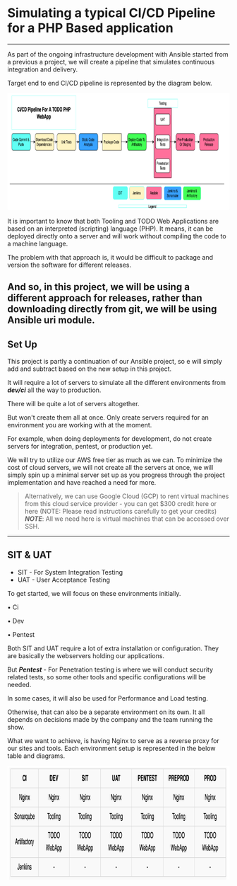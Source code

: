 # Simulating a typical CI/CD Pipeline for a PHP Based application
---

As part of the ongoing infrastructure development with Ansible started from a previous a project, we will create a pipeline that simulates continuous integration and delivery. 

Target end to end CI/CD pipeline is represented by the diagram below. 

![1](images/2.png)

It is important to know that both Tooling and TODO Web Applications are based on an interpreted (scripting) language (PHP). 
It means, it can be deployed directly onto a server and will work without compiling the code to a machine language.

The problem with that approach is, it would be difficult to package and version the software for different releases. 

And so, in this project, we will be using a different approach for releases, rather than downloading directly from git, we will be using Ansible uri module.
---

## Set Up

This project is partly a continuation of our Ansible project, so e will simply add and subtract based on the new setup in this project. 

It will require a lot of servers to simulate all the different environments from ***dev/ci*** all the way to production. 

There will be quite a lot of servers altogether.

But won't create them all at once. Only create servers required for an environment you are working with at the moment.

For example, when doing deployments for development, do not create servers for integration, pentest, or production yet.

We will try to utilize our AWS free tier as much as we can. To minimize the cost of cloud servers, we will not create all the servers at once, we will simply spin up a minimal server set up as you progress through the project implementation and have reached a need for more. 

> Alternatively, we can use Google Cloud (GCP) to rent virtual machines from this cloud service provider - you can get $300 credit here or here (NOTE: Please read instructions carefully to get your credits)  ***NOTE***: All we need here is virtual machines that can be accessed over SSH.
---

## SIT & UAT

* SIT - For System Integration Testing 
* UAT - User Acceptance Testing 

To get started, we will focus on these environments initially.

• Ci 

• Dev

• Pentest

Both SIT and UAT require a lot of extra installation or configuration. They are basically the webservers holding our applications. 

But ***Pentest*** - For Penetration testing is where we will conduct security related tests, so some other tools and specific configurations will be needed. 

In some cases, it will also be used for Performance and Load testing. 

Otherwise, that can also be a separate environment on its own. It all depends on decisions made by the company and the team running the show.

What we want to achieve, is having Nginx to serve as a reverse proxy for our sites and tools. Each environment setup is represented in the below table and diagrams.

![2](images/4.png)



